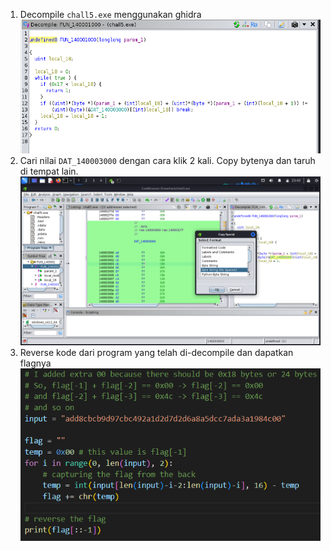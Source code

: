 1. Decompile `chall5.exe` menggunakan ghidra
<br>![alt text](image-1.png)
2. Cari nilai `DAT_140003000` dengan cara klik 2 kali. Copy bytenya dan taruh di tempat lain.
<br>![alt text](image-2.png)
4. Reverse kode dari program yang telah di-decompile dan dapatkan flagnya
<br>![alt text](image-3.png)